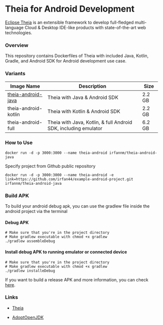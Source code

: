 # Theia for Android Development



[Eclipse Theia](thiea-ide.org)  is an extensible framework to develop full-fledged multi-language Cloud & Desktop IDE-like products with state-of-the-art web technologies. 



### Overview

This repository contains Dockerfiles of Theia with included Java, Kotlin, Gradle, and Android SDK for Android development use case. 



### Variants

| Image Name           | Description                                                  | Size   |
| -------------------- | ------------------------------------------------------------ | ------ |
| [theia-android-java](https://hub.docker.com/r/irfannm/theia-android-java)   | Theia with Java & Android SDK                                | 2.2 GB |
| theia-android-kotlin | Theia with Kotlin & Android SDK                              | 2.2 GB |
| theia-android-full   | Theia with Java, Kotlin, & full Android SDK, including emulator | 6.2 GB |


### How to Use

```
docker run -d -p 3000:3000 --name theia-android irfannm/theia-android-java
```

Specify project from Github public repository
```
docker run -d -p 3000:3000 --name theia-android -e link=https://github.com/irfan44/example-android-project.git irfannm/theia-android-java
```
### Build APK

To build your android debug apk, you can use the gradlew file inside the android project via the terminal

#### Debug APK
```
# Make sure that you're in the project directory
# Make gradlew executable with chmod +x gradlew
./gradlew assembleDebug
```

#### Install debug APK to running emulator or connected device
```
# Make sure that you're in the project directory
# Make gradlew executable with chmod +x gradlew
./gradlew installeDebug
```

If you want to build a release APK and more information, you can check [here](https://developer.android.com/studio/build/building-cmdline).

### Links

- [Theia](https://github.com/eclipse-theia/theia)

- [AdoptOpenJDK](https://adoptopenjdk.net/)

  





